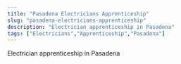 ```yaml
---
title: "Pasadena Electricians Apprenticeship"
slug: "pasadena-electricians-apprenticeship"
description: "Electrician apprenticeship in Pasadena"
tags: ["Electricians","Apprenticeship","Pasadena"]
---
```


Electrician apprenticeship in Pasadena
